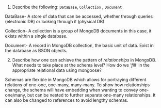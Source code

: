 1. Describe the following: `DataBase`, `Collection` , `Document`

DataBase- A store of data that can be accessed, whether through queries (electronic DB) or looking through it (physical DB)

Collection- A collection is a group of MongoDB documents in this case, it exists within a single database. 

Document- A record in MongoDB collection, the basic unit of data. Exist in the database as BSON objects. 


2. Describe how one can achieve the pattern of _relationships_ in MongoDB. What
   needs to take place at the schema level? How do we _'fill'_ in the
   appropriate relational data using mongoose?

Schemas are flexible in MongoDB which allows for portraying different relations of one-one, one-many, many-many. To show how relationships change, the schema will have embedding when wanting to convey one-one/many, but can be nested to further separate one-many relationships. It can also be changed to references to avoid lengthy schemas. 